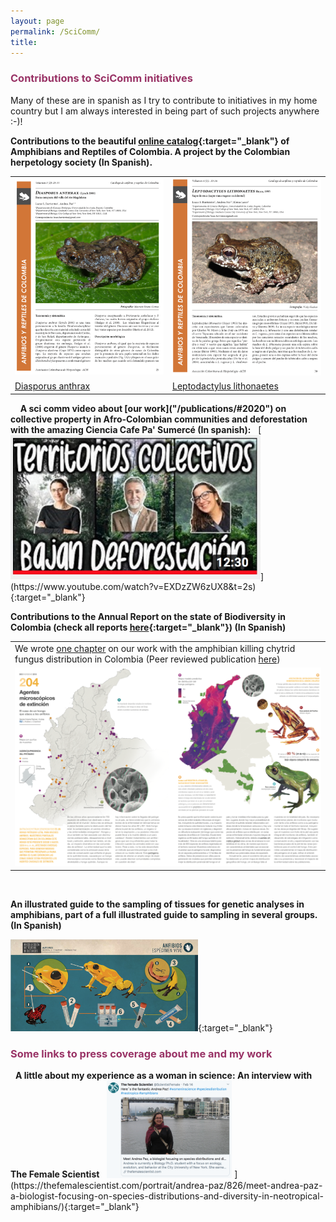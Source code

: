 ```yaml
---
layout: page
permalink: /SciComm/
title:  
---
```


<h3><span style="color: #993366;">Contributions to SciComm initiatives</span></h3>
Many of these are in spanish as I try to contribute to initiatives in my home country but I am always interested in being part of such projects anywhere :-)! 

<strong>Contributions to the beautiful [online catalog](http://www.acherpetologia.org/catalogo-de-anfibios-y-reptiles-de-colombia){:target="_blank"} of Amphibians and Reptiles of Colombia. A project by the Colombian herpetology society (In Spanish).</strong>

<table width="80%">
  <tr><td style="width:35%;vertical-align: middle;"><img src="/images/diasporus.png"/></td><td style="width:35%;vertical-align: middle;"><img src="/images/lithonaetes.png"/></td></tr>
 <tr><td> <a href="http://www.acherpetologia.org/wp-content/uploads/2017/06/CARC_Volumen3_Numero2.pdf" target="_blank">Diasporus anthrax</a></td><td> <a href="http://www.acherpetologia.org/wp-content/uploads/2018/05/VOL_4_NUM_1.pdf" target="_blank">Leptodactylus lithonaetes</a> </td></tr>
</table>
&nbsp; &nbsp; 
<strong>A sci comm video about [our work]("/publications/#2020") on collective property in Afro-Colombian communities and deforestation with the amazing Ciencia Cafe Pa' Sumercé (In spanish):</strong> 
 &nbsp; 
[<img src="/images/CienciaCafe.jpg" width="400">](https://www.youtube.com/watch?v=EXDzZW6zUX8&t=2s){:target="_blank"}

<strong>Contributions to the Annual Report on the state of Biodiversity in Colombia (check all reports [here](http://reporte.humboldt.org.co/biodiversidad/){:target="_blank"}) (In Spanish)</strong>
<table width="80%">
<tr><td>We wrote <a href="http://reporte.humboldt.org.co/biodiversidad/2018/cap2/204/" target="_blank">one chapter</a> on our work with the amphibian killing chytrid fungus distribution in Colombia (Peer reviewed publication <a href="/publications/#2017">here</a>)</td></tr>
<tr><td style="height:35%;"><img src="/images/RET.png"/></td></tr>
</table>
&nbsp; 

<strong>An illustrated guide to the sampling of tissues for genetic analyses in amphibians, part of a full illustrated guide to sampling in several groups. (In Spanish)</strong>

[<img src="/images/Guia_tejidos.png" width="300">](http://repository.humboldt.org.co/bitstream/handle/20.500.11761/33659/561.pdf?sequence=1&isAllowed=y){:target="_blank"}

<h3><span style="color: #993366;">Some links to press coverage about me and my work</span></h3>
&nbsp;
 <strong>A little about my experience as a woman in science: An interview with The Female Scientist</strong>
&nbsp;
<img src="/images/Screen Shot 2020-04-06 at 12.13.39 PM.png" width="200"> ](https://thefemalescientist.com/portrait/andrea-paz/826/meet-andrea-paz-a-biologist-focusing-on-species-distributions-and-diversity-in-neotropical-amphibians/){:target="_blank"}
 


